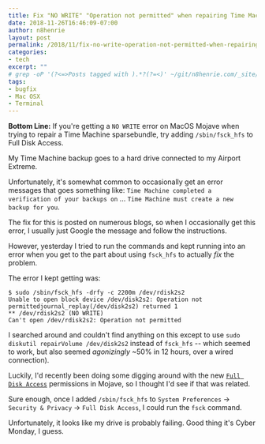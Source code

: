 ```yaml
---
title: Fix "NO WRITE" "Operation not permitted" when repairing Time Machine sparsebundle
date: 2018-11-26T16:46:09-07:00
author: n8henrie
layout: post
permalink: /2018/11/fix-no-write-operation-not-permitted-when-repairing-time-machine-sparsebundle/
categories:
- tech
excerpt: ""
# grep -oP '(?<=>Posts tagged with ).*?(?=<)' ~/git/n8henrie.com/_site/tags/index.html
tags:
- bugfix
- Mac OSX
- Terminal
---
```

**Bottom Line:** If you're getting a `NO WRITE` error on MacOS Mojave when trying to repair a
Time Machine sparsebundle, try adding `/sbin/fsck_hfs` to Full Disk Access.
<!--more-->

My Time Machine backup goes to a hard drive connected to my Airport Extreme.

Unfortunately, it's somewhat common to occasionally get an error messages that
goes something like: `Time Machine completed a verification of your backups on`
... `Time Machine must create a new backup for you`.

The fix for this is posted on numerous blogs, so when I occasionally get this
error, I usually just Google the message and follow the instructions.

However, yesterday I tried to run the commands and kept running into an error
when you get to the part about using `fsck_hfs` to actually *fix* the problem.

The error I kept getting was:

```console
$ sudo /sbin/fsck_hfs -drfy -c 2200m /dev/rdisk2s2
Unable to open block device /dev/disk2s2: Operation not permittedjournal_replay(/dev/disk2s2) returned 1
** /dev/rdisk2s2 (NO WRITE)
Can't open /dev/rdisk2s2: Operation not permitted
```

I searched around and couldn't find anything on this except to use `sudo
diskutil repairVolume /dev/disk2s2` instead of `fsck_hfs` -- which seemed to
work, but also seemed *agonizingly* ~50% in 12 hours, over a wired connection).

Luckily, I'd recently been doing some digging around with the new [`Full Disk
Access`](https://n8henrie.com/2018/11/how-to-give-full-disk-access-to-a-binary-in-macos-mojave/)
permissions in Mojave, so I thought I'd see if that was related.

Sure enough, once I added `/sbin/fsck_hfs` to `System Preferences` -> `Security
& Privacy` -> `Full Disk Access`, I could run the `fsck` command.

Unfortunately, it looks like my drive is probably failing. Good thing it's
Cyber Monday, I guess.
